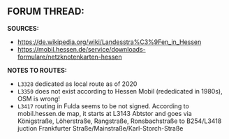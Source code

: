 ﻿**FORUM THREAD:**
- 


**SOURCES:**
- https://de.wikipedia.org/wiki/Landesstra%C3%9Fen_in_Hessen
- https://mobil.hessen.de/service/downloads-formulare/netzknotenkarten-hessen


**NOTES TO ROUTES:**
- `L3328` dedicated as local route as of 2020
- `L3350` does not exist according to Hessen Mobil (rededicated in 1980s), OSM is wrong!
- `L3417` routing in Fulda seems to be not signed. According to mobil.hessen.de map, it starts at L3143 Abtstor and goes via Königstraße, Löherstraße, Rangstraße, Ronsbachstraße to B254/L3418 juction Frankfurter Straße/Mainstraße/Karl-Storch-Straße
